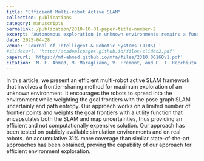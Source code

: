 ```yaml
---
title: "Efficient Multi-robot Active SLAM"
collection: publications
category: manuscripts
permalink: /publication/2010-10-01-paper-title-number-2
excerpt: 'Autonomous exploration in unknown environments remains a fundamental challenge in robotics, particularly for applications such as search and rescue, industrial inspection, and planetary exploration. Multi-robot active SLAM presents a promising solution by enabling collaborative mapping and exploration while actively reducing uncertainty. However, existing approaches often suffer from high computational costs and inefficient frontier management, making them computationally expensive for real-time applications. In this paper, we introduce an efficient multi-robot active SLAM framework that incorporates a frontier-sharing strategy to enhance robot distribution in unexplored environments. Our approach integrates a utility function that considers both pose graph uncertainty and path entropy, achieving an optimal balance between exploration coverage and computational efficiency. By filtering and prioritizing goal frontiers, our method significantly reduces computational overhead while preserving high mapping accuracy. The proposed framework has been implemented in ROS and validated through simulations and real-world experiments.'
date: 2025-04-28
venue: 'Journal of Intelligent & Robotic Systems (JIRS) '
#slidesurl: 'http://academicpages.github.io/files/slides2.pdf'
paperurl: 'https://mf-ahmed.github.io/mfa/files/2310.06160v1.pdf'
citation: 'M. F. Ahmed, M. Maragliano, V. Frémont, and C. T. Recchiuto. (2024). &quot;Efficient Multi-robot Active SLAM.&quot; <i>JIRS</i>. vol. 111, 2(64).'
---
```


In this article, we present an efficient multi-robot active SLAM framework that involves a frontier-sharing method
 for maximum exploration of an unknown environment. It encourages the robots to spread into the environment while
 weighting the goal frontiers with the pose graph SLAM uncertainly and path entropy. Our approach works on a limited
 number of frontier points and weights the goal frontiers with a utility function that encapsulates both the SLAM and
 map uncertainties, thus providing an efficient and not computationally expensive solution. Our approach has been
 tested on publicly available simulation environments and on real robots. An accumulative 31% more coverage than
 similar state-of-the-art approaches has been obtained, proving the capability of our approach for efficient environment
 exploration.